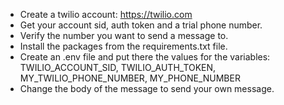 - Create a twilio account: https://twilio.com
- Get your account sid, auth token and a trial phone number.
- Verify the number you want to send a message to.
- Install the packages from the requirements.txt file.
- Create an .env file and put there the values for the variables:
    TWILIO_ACCOUNT_SID, TWILIO_AUTH_TOKEN, MY_TWILIO_PHONE_NUMBER, MY_PHONE_NUMBER
- Change the body of the message to send your own message.